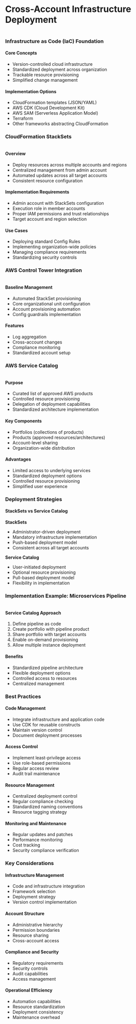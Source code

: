 # Cross-Account Infrastructure Deployment

<figure><img src="../../../../../../.gitbook/assets/image (65).png" alt=""><figcaption></figcaption></figure>

### Infrastructure as Code (IaC) Foundation

#### Core Concepts

* Version-controlled cloud infrastructure
* Standardized deployment across organization
* Trackable resource provisioning
* Simplified change management

#### Implementation Options

* CloudFormation templates (JSON/YAML)
* AWS CDK (Cloud Development Kit)
* AWS SAM (Serverless Application Model)
* Terraform
* Other frameworks abstracting CloudFormation

### CloudFormation StackSets

<figure><img src="../../../../../../.gitbook/assets/image (60).png" alt=""><figcaption></figcaption></figure>

#### Overview

* Deploy resources across multiple accounts and regions
* Centralized management from admin account
* Automated updates across all target accounts
* Consistent resource configuration

#### Implementation Requirements

* Admin account with StackSets configuration
* Execution role in member accounts
* Proper IAM permissions and trust relationships
* Target account and region selection

#### Use Cases

* Deploying standard Config Rules
* Implementing organization-wide policies
* Managing compliance requirements
* Standardizing security controls

### AWS Control Tower Integration

<figure><img src="../../../../../../.gitbook/assets/image (61).png" alt=""><figcaption></figcaption></figure>





#### Baseline Management

* Automated StackSet provisioning
* Core organizational unit configuration
* Account provisioning automation
* Config guardrails implementation

#### Features

* Log aggregation
* Cross-account changes
* Compliance monitoring
* Standardized account setup

### AWS Service Catalog

<figure><img src="../../../../../../.gitbook/assets/image (62).png" alt=""><figcaption></figcaption></figure>

#### Purpose

* Curated list of approved AWS products
* Controlled resource provisioning
* Delegation of deployment capabilities
* Standardized architecture implementation

#### Key Components

* Portfolios (collections of products)
* Products (approved resources/architectures)
* Account-level sharing
* Organization-wide distribution

#### Advantages

* Limited access to underlying services
* Standardized deployment options
* Controlled resource provisioning
* Simplified user experience

### Deployment Strategies

#### StackSets vs Service Catalog

**StackSets**

* Administrator-driven deployment
* Mandatory infrastructure implementation
* Push-based deployment model
* Consistent across all target accounts

**Service Catalog**

* User-initiated deployment
* Optional resource provisioning
* Pull-based deployment model
* Flexibility in implementation

### Implementation Example: Microservices Pipeline

<figure><img src="../../../../../../.gitbook/assets/image (63).png" alt=""><figcaption></figcaption></figure>

#### Service Catalog Approach

1. Define pipeline as code
2. Create portfolio with pipeline product
3. Share portfolio with target accounts
4. Enable on-demand provisioning
5. Allow multiple instance deployment

#### Benefits

* Standardized pipeline architecture
* Flexible deployment options
* Controlled access to resources
* Centralized management

### Best Practices

#### Code Management

* Integrate infrastructure and application code
* Use CDK for reusable constructs
* Maintain version control
* Document deployment processes

#### Access Control

* Implement least-privilege access
* Use role-based permissions
* Regular access review
* Audit trail maintenance

#### Resource Management

* Centralized deployment control
* Regular compliance checking
* Standardized naming conventions
* Resource tagging strategy

#### Monitoring and Maintenance

* Regular updates and patches
* Performance monitoring
* Cost tracking
* Security compliance verification

### Key Considerations

#### Infrastructure Management

* Code and infrastructure integration
* Framework selection
* Deployment strategy
* Version control implementation

#### Account Structure

* Administrative hierarchy
* Permission boundaries
* Resource sharing
* Cross-account access

#### Compliance and Security

* Regulatory requirements
* Security controls
* Audit capabilities
* Access management

#### Operational Efficiency

* Automation capabilities
* Resource standardization
* Deployment consistency
* Maintenance overhead
